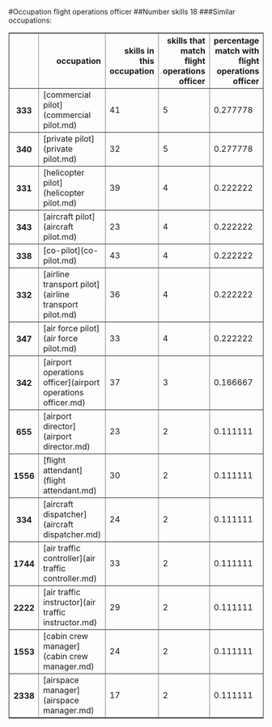 #Occupation flight operations officer
##Number skills 18
###Similar occupations:
<table border="1" class="dataframe">
  <thead>
    <tr style="text-align: right;">
      <th></th>
      <th>occupation</th>
      <th>skills in this occupation</th>
      <th>skills that match flight operations officer</th>
      <th>percentage match with flight operations officer</th>
      <th>skills not in flight operations officer</th>
    </tr>
  </thead>
  <tbody>
    <tr>
      <th>333</th>
      <td>[commercial pilot](commercial pilot.md)</td>
      <td>41</td>
      <td>5</td>
      <td>0.277778</td>
      <td>36</td>
    </tr>
    <tr>
      <th>340</th>
      <td>[private pilot](private pilot.md)</td>
      <td>32</td>
      <td>5</td>
      <td>0.277778</td>
      <td>27</td>
    </tr>
    <tr>
      <th>331</th>
      <td>[helicopter pilot](helicopter pilot.md)</td>
      <td>39</td>
      <td>4</td>
      <td>0.222222</td>
      <td>35</td>
    </tr>
    <tr>
      <th>343</th>
      <td>[aircraft pilot](aircraft pilot.md)</td>
      <td>23</td>
      <td>4</td>
      <td>0.222222</td>
      <td>19</td>
    </tr>
    <tr>
      <th>338</th>
      <td>[co-pilot](co-pilot.md)</td>
      <td>43</td>
      <td>4</td>
      <td>0.222222</td>
      <td>39</td>
    </tr>
    <tr>
      <th>332</th>
      <td>[airline transport pilot](airline transport pilot.md)</td>
      <td>36</td>
      <td>4</td>
      <td>0.222222</td>
      <td>32</td>
    </tr>
    <tr>
      <th>347</th>
      <td>[air force pilot](air force pilot.md)</td>
      <td>33</td>
      <td>4</td>
      <td>0.222222</td>
      <td>29</td>
    </tr>
    <tr>
      <th>342</th>
      <td>[airport operations officer](airport operations officer.md)</td>
      <td>37</td>
      <td>3</td>
      <td>0.166667</td>
      <td>34</td>
    </tr>
    <tr>
      <th>655</th>
      <td>[airport director](airport director.md)</td>
      <td>23</td>
      <td>2</td>
      <td>0.111111</td>
      <td>21</td>
    </tr>
    <tr>
      <th>1556</th>
      <td>[flight attendant](flight attendant.md)</td>
      <td>30</td>
      <td>2</td>
      <td>0.111111</td>
      <td>28</td>
    </tr>
    <tr>
      <th>334</th>
      <td>[aircraft dispatcher](aircraft dispatcher.md)</td>
      <td>24</td>
      <td>2</td>
      <td>0.111111</td>
      <td>22</td>
    </tr>
    <tr>
      <th>1744</th>
      <td>[air traffic controller](air traffic controller.md)</td>
      <td>33</td>
      <td>2</td>
      <td>0.111111</td>
      <td>31</td>
    </tr>
    <tr>
      <th>2222</th>
      <td>[air traffic instructor](air traffic instructor.md)</td>
      <td>29</td>
      <td>2</td>
      <td>0.111111</td>
      <td>27</td>
    </tr>
    <tr>
      <th>1553</th>
      <td>[cabin crew manager](cabin crew manager.md)</td>
      <td>24</td>
      <td>2</td>
      <td>0.111111</td>
      <td>22</td>
    </tr>
    <tr>
      <th>2338</th>
      <td>[airspace manager](airspace manager.md)</td>
      <td>17</td>
      <td>2</td>
      <td>0.111111</td>
      <td>15</td>
    </tr>
  </tbody>
</table>
